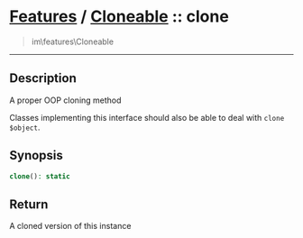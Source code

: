 # [Features](features.md) / [Cloneable](features-Cloneable.md) :: clone
 > im\features\Cloneable
____

## Description
A proper OOP cloning method

Classes implementing this interface should also
be able to deal with `clone $object`.

## Synopsis
```php
clone(): static
```

## Return
A cloned version of this instance
